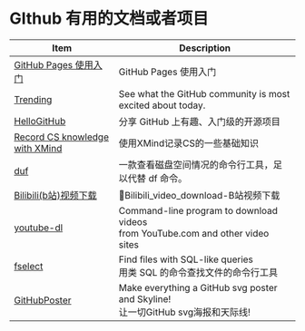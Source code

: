 # GIthub 有用的文档或者项目

| Item                                                         | Description                                                  |
| ------------------------------------------------------------ | ------------------------------------------------------------ |
| [GitHub Pages 使用入门](https://www.zybuluo.com/xinx1n/note/675519) | GitHub Pages 使用入门                                        |
| [Trending](https://github.com/trending/python?since=daily)   | See what the GitHub community is most excited about today.   |
| [HelloGitHub](https://github.com/521xueweihan/HelloGitHub)   | 分享 GitHub 上有趣、入门级的开源项目                         |
| [Record CS knowledge with XMind](https://github.com/SmartKeyerror/ZeroMind#Python) | 使用XMind记录CS的一些基础知识                                |
| [duf](https://hellogithub.com/periodical/statistics/click/?target=https://github.com/muesli/duf) | 一款查看磁盘空间情况的命令行工具，足以代替 df 命令。         |
| [Bilibili(b站)视频下载](https://github.com/Henryhaohao/Bilibili_video_download) | 🌈Bilibili_video_download-B站视频下载                         |
| [youtube-dl](https://github.com/ytdl-org/youtube-dl)         | Command-line program to download videos <br />from YouTube.com and other video sites |
| [fselect](https://github.com/jhspetersson/fselect)           | Find files with SQL-like queries<br />用类 SQL 的命令查找文件的命令行工具 |
| [GitHubPoster](https://github.com/yihong0618/GitHubPoster)   | Make everything a GitHub svg poster and Skyline!<br />让一切GitHub svg海报和天际线! |

